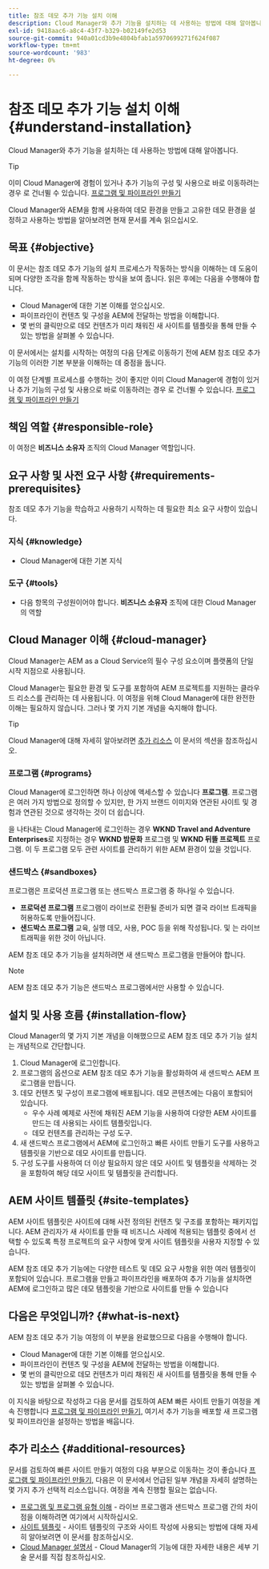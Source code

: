 ```yaml
---
title: 참조 데모 추가 기능 설치 이해
description: Cloud Manager와 추가 기능을 설치하는 데 사용하는 방법에 대해 알아봅니다.
exl-id: 9418aac6-a8c4-43f7-b329-b02149fe2d53
source-git-commit: 940a01cd3b9e4804bfab1a5970699271f624f087
workflow-type: tm+mt
source-wordcount: '983'
ht-degree: 0%

---
```


# 참조 데모 추가 기능 설치 이해 {#understand-installation}

Cloud Manager와 추가 기능을 설치하는 데 사용하는 방법에 대해 알아봅니다.

>[!TIP]
>
>이미 Cloud Manager에 경험이 있거나 추가 기능의 구성 및 사용으로 바로 이동하려는 경우 로 건너뛸 수 있습니다. [프로그램 및 파이프라인 만들기](create-program.md)
>
>Cloud Manager와 AEM을 함께 사용하여 데모 환경을 만들고 고유한 데모 환경을 설정하고 사용하는 방법을 알아보려면 현재 문서를 계속 읽으십시오.

## 목표 {#objective}

이 문서는 참조 데모 추가 기능의 설치 프로세스가 작동하는 방식을 이해하는 데 도움이 되며 다양한 조각을 함께 작동하는 방식을 보여 줍니다. 읽은 후에는 다음을 수행해야 합니다.

* Cloud Manager에 대한 기본 이해를 얻으십시오.
* 파이프라인이 컨텐츠 및 구성을 AEM에 전달하는 방법을 이해합니다.
* 몇 번의 클릭만으로 데모 컨텐츠가 미리 채워진 새 사이트를 템플릿을 통해 만들 수 있는 방법을 살펴볼 수 있습니다.

이 문서에서는 설치를 시작하는 여정의 다음 단계로 이동하기 전에 AEM 참조 데모 추가 기능의 이러한 기본 부분을 이해하는 데 중점을 둡니다.

이 여정 단계별 프로세스를 수행하는 것이 좋지만 이미 Cloud Manager에 경험이 있거나 추가 기능의 구성 및 사용으로 바로 이동하려는 경우 로 건너뛸 수 있습니다. [프로그램 및 파이프라인 만들기](create-program.md)

## 책임 역할 {#responsible-role}

이 여정은 **비즈니스 소유자** 조직의 Cloud Manager 역할입니다.

## 요구 사항 및 사전 요구 사항 {#requirements-prerequisites}

참조 데모 추가 기능을 학습하고 사용하기 시작하는 데 필요한 최소 요구 사항이 있습니다.

### 지식 {#knowledge}

* Cloud Manager에 대한 기본 지식

### 도구 {#tools}

* 다음 항목의 구성원이어야 합니다. **비즈니스 소유자** 조직에 대한 Cloud Manager의 역할

## Cloud Manager 이해 {#cloud-manager}

Cloud Manager는 AEM as a Cloud Service의 필수 구성 요소이며 플랫폼의 단일 시작 지점으로 사용됩니다.

Cloud Manager는 필요한 환경 및 도구를 포함하여 AEM 프로젝트를 지원하는 클라우드 리소스를 관리하는 데 사용됩니다. 이 여정을 위해 Cloud Manager에 대한 완전한 이해는 필요하지 않습니다. 그러나 몇 가지 기본 개념을 숙지해야 합니다.

>[!TIP]
>
>Cloud Manager에 대해 자세히 알아보려면 [추가 리소스](#additional-resources) 이 문서의 섹션을 참조하십시오.

### 프로그램 {#programs}

Cloud Manager에 로그인하면 하나 이상에 액세스할 수 있습니다 **프로그램**. 프로그램은 여러 가지 방법으로 정의할 수 있지만, 한 가지 브랜드 이미지와 연관된 사이트 및 경험과 연관된 것으로 생각하는 것이 더 쉽습니다.

을 나타내는 Cloud Manager에 로그인하는 경우 **WKND Travel and Adventure Enterprises**&#x200B;로 지정하는 경우 **WKND 밤문화** 프로그램 및 **WKND 뒤뜰 프로젝트** 프로그램. 이 두 프로그램 모두 관련 사이트를 관리하기 위한 AEM 환경이 있을 것입니다.

### 샌드박스 {#sandboxes}

프로그램은 프로덕션 프로그램 또는 샌드박스 프로그램 중 하나일 수 있습니다.

* **프로덕션 프로그램** 프로그램이 라이브로 전환될 준비가 되면 결국 라이브 트래픽을 허용하도록 만들어집니다.
* **샌드박스 프로그램** 교육, 실행 데모, 사용, POC 등을 위해 작성됩니다. 및 는 라이브 트래픽을 위한 것이 아닙니다.

AEM 참조 데모 추가 기능을 설치하려면 새 샌드박스 프로그램을 만들어야 합니다.

>[!NOTE]
>
>AEM 참조 데모 추가 기능은 샌드박스 프로그램에서만 사용할 수 있습니다.

## 설치 및 사용 흐름 {#installation-flow}

Cloud Manager의 몇 가지 기본 개념을 이해했으므로 AEM 참조 데모 추가 기능 설치는 개념적으로 간단합니다.

1. Cloud Manager에 로그인합니다.
1. 프로그램의 옵션으로 AEM 참조 데모 추가 기능을 활성화하여 새 샌드박스 AEM 프로그램을 만듭니다.
1. 데모 컨텐츠 및 구성이 프로그램에 배포됩니다. 데모 콘텐츠에는 다음이 포함되어 있습니다.
   * 우수 사례 예제로 사전에 채워진 AEM 기능을 사용하여 다양한 AEM 사이트를 만드는 데 사용되는 사이트 템플릿입니다.
   * 데모 컨텐츠를 관리하는 구성 도구.
1. 새 샌드박스 프로그램에서 AEM에 로그인하고 빠른 사이트 만들기 도구를 사용하고 템플릿을 기반으로 데모 사이트를 만듭니다.
1. 구성 도구를 사용하여 더 이상 필요하지 않은 데모 사이트 및 템플릿을 삭제하는 것을 포함하여 해당 데모 사이트 및 템플릿을 관리합니다.

## AEM 사이트 템플릿 {#site-templates}

AEM 사이트 템플릿은 사이트에 대해 사전 정의된 컨텐츠 및 구조를 포함하는 패키지입니다. AEM 관리자가 새 사이트를 만들 때 비즈니스 사례에 적용되는 템플릿 중에서 선택할 수 있도록 특정 프로젝트의 요구 사항에 맞게 사이트 템플릿을 사용자 지정할 수 있습니다.

AEM 참조 데모 추가 기능에는 다양한 테스트 및 데모 요구 사항을 위한 여러 템플릿이 포함되어 있습니다. 프로그램을 만들고 파이프라인을 배포하여 추가 기능을 설치하면 AEM에 로그인하고 많은 데모 템플릿을 기반으로 사이트를 만들 수 있습니다

## 다음은 무엇입니까? {#what-is-next}

AEM 참조 데모 추가 기능 여정의 이 부분을 완료했으므로 다음을 수행해야 합니다.

* Cloud Manager에 대한 기본 이해를 얻으십시오.
* 파이프라인이 컨텐츠 및 구성을 AEM에 전달하는 방법을 이해합니다.
* 몇 번의 클릭만으로 데모 컨텐츠가 미리 채워진 새 사이트를 템플릿을 통해 만들 수 있는 방법을 살펴볼 수 있습니다.

이 지식을 바탕으로 작성하고 다음 문서를 검토하여 AEM 빠른 사이트 만들기 여정을 계속 진행합니다 [프로그램 및 파이프라인 만들기,](create-program.md) 여기서 추가 기능을 배포할 새 프로그램 및 파이프라인을 설정하는 방법을 배웁니다.

## 추가 리소스 {#additional-resources}

문서를 검토하여 빠른 사이트 만들기 여정의 다음 부분으로 이동하는 것이 좋습니다 [프로그램 및 파이프라인 만들기,](create-program.md) 다음은 이 문서에서 언급된 일부 개념을 자세히 설명하는 몇 가지 추가 선택적 리소스입니다. 여정을 계속 진행할 필요는 없습니다.

* [프로그램 및 프로그램 유형 이해](https://experienceleague.adobe.com/docs/experience-manager-cloud-service/implementing/using-cloud-manager/understand-program-types.html) - 라이브 프로그램과 샌드박스 프로그램 간의 차이점을 이해하려면 여기에서 시작하십시오.
* [사이트 템플릿](/help/sites-cloud/administering/site-creation/site-templates.md) - 사이트 템플릿의 구조와 사이트 작성에 사용되는 방법에 대해 자세히 알아보려면 이 문서를 참조하십시오.
* [Cloud Manager 설명서](https://experienceleague.adobe.com/docs/experience-manager-cloud-service/onboarding/onboarding-concepts/cloud-manager-introduction.html) - Cloud Manager의 기능에 대한 자세한 내용은 세부 기술 문서를 직접 참조하십시오.
